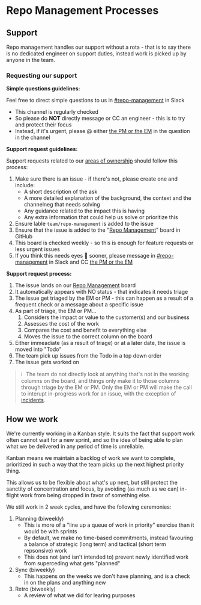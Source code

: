 # Repo Management Processes

## Support

Repo management handles our support without a rota - that is to say there is no dedicated engineer on support duties, instead work is picked up by anyone in the team.

### Requesting our support

**Simple questions guidelines:**

Feel free to direct simple questions to us in [#repo-management](https://sourcegraph.slack.com/archives/C02EDAQAJQZ) in Slack

- This channel is regularly checked
- So please do **NOT** directly message or CC an engineer - this is to try and protect their focus
- Instead, if it's urgent, please @ either [the PM or the EM](index.md#members) in the question in the channel

**Support request guidelines:**

Support requests related to our [areas of ownership](index.md#responsibilities) should follow this process:

1. Make sure there is an issue - if there's not, please create one and include:
   - A short description of the ask
   - A more detailed explanation of the background, the context and the channelneg that needs solving
   - Any guidance related to the impact this is having
   - Any extra information that could help us solve or prioritize this
2. Ensure lable `team/repo-management` is added to the issue
3. Ensure that the issue is added to the "[Repo Management](https://github.com/orgs/sourcegraph/projects/209)" board in GitHub
4. This board is checked weekly - so this is enough for feature requests or less urgent issues
5. If you think this needs eyes 👀 sooner, please message in [#repo-management](https://sourcegraph.slack.com/archives/C02EDAQAJQZ) in Slack and CC [the PM or the EM](index.md#members)

**Support request process:**

1. The issue lands on our [Repo Management](https://github.com/orgs/sourcegraph/projects/209) board
2. It automatically appears with NO status - that indicates it needs triage
3. The issue get triaged by the EM or PM - this can happen as a result of a frequent check or a message about a specific issue
4. As part of triage, the EM or PM...
   1. Considers the impact or value to the customer(s) and our business
   2. Assesses the cost of the work
   3. Compares the cost and benefit to everything else
   4. Moves the issue to the correct column on the board
5. Either immeadiate (as a result of triage) or at a later date, the issue is moved into "Todo"
6. The team pick up issues from the Todo in a top down order
7. The issue gets worked on

> ℹ️ The team do not directly look at anything that's not in the working columns on the board, and things only make it to those columns through triage by the EM or PM. Only the EM or PM will make the call to interupt in-progress work for an issue, with the exception of [incidents](../../incidents/index.md).

## How we work

We're currently working in a Kanban style. It suits the fact that support work often cannot wait for a new sprint, and so the idea of being able to plan what we be delivered in any period of time is unreliable.

Kanban means we maintain a backlog of work we want to complete, prioritized in such a way that the team picks up the next highest priority thing.

This allows us to be flexible about what's up next, but still protect the sanctity of concentration and focus, by avoiding (as much as we can) in-flight work from being dropped in favor of something else.

We still work in 2 week cycles, and have the following ceremonies:

1. Planning (biweekly)
   - This is more of a "line up a queue of work in priority" exercise than it would be with sprints
   - By default, we make no time-based commitments, instead favouring a balance of strategic (long term) and tactical (short term repsonsive) work
   - This does not (and isn't intended to) prevent newly identified work from superceding what gets "planned"
2. Sync (biweekly)
   - This happens on the weeks we don't have planning, and is a check in on the plans and anything new
3. Retro (biweekly)
   - A review of what we did for learing purposes
